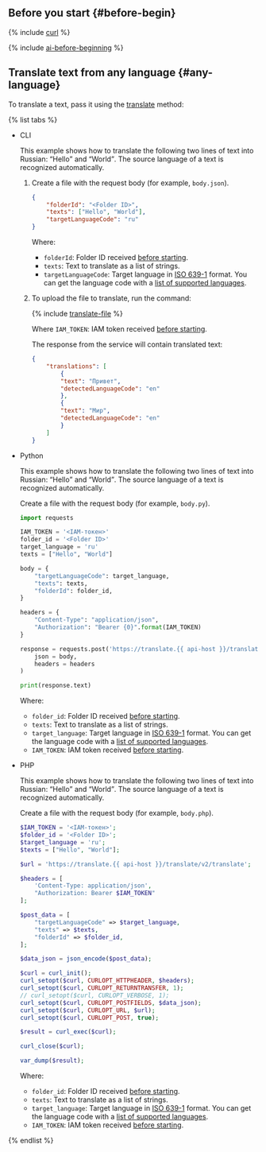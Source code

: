 ## Before you start {#before-begin}

{% include [curl](../curl.md) %}

{% include [ai-before-beginning](../translate/ai-before-beginning.md) %}

## Translate text from any language {#any-language}

To translate a text, pass it using the [translate](../../translate/api-ref/Translation/translate) method:

{% list tabs %}

- CLI

   This example shows how to translate the following two lines of text into Russian: <q>Hello</q> and <q>World</q>. The source language of a text is recognized automatically.

   1. Create a file with the request body (for example, `body.json`).

      ```json
      {
          "folderId": "<Folder ID>",
          "texts": ["Hello", "World"],
          "targetLanguageCode": "ru"
      }
      ```

      Where:

      * `folderId`: Folder ID received [before starting](#before-begin).
      * `texts`: Text to translate as a list of strings.
      * `targetLanguageCode`: Target language in [ISO 639-1](https://en.wikipedia.org/wiki/ISO_639-1) format. You can get the language code with a [list of supported languages](../../translate/operations/list.md).

   1. To upload the file to translate, run the command:

      {% include [translate-file](../translate/translate-file.md) %}

      Where `IAM_TOKEN`: IAM token received [before starting](translate-instruction.md#before-begin).

      The response from the service will contain translated text:
      ```json
      {
          "translations": [
              {
              "text": "Привет",
              "detectedLanguageCode": "en"
              },
              {
              "text": "Мир",
              "detectedLanguageCode": "en"
              }
          ]
      }
      ```

- Python

   This example shows how to translate the following two lines of text into Russian: <q>Hello</q> and <q>World</q>. The source language of a text is recognized automatically.

   Create a file with the request body (for example, `body.ру`).

   ```python
   import requests

   IAM_TOKEN = '<IAM-токен>'
   folder_id = '<Folder ID>'
   target_language = 'ru'
   texts = ["Hello", "World"]

   body = {
       "targetLanguageCode": target_language,
       "texts": texts,
       "folderId": folder_id,
   }

   headers = {
       "Content-Type": "application/json",
       "Authorization": "Bearer {0}".format(IAM_TOKEN)
   }

   response = requests.post('https://translate.{{ api-host }}/translate/v2/translate',
       json = body,
       headers = headers
   )

   print(response.text)
   ```

   Where:

   * `folder_id`: Folder ID received [before starting](#before-begin).
   * `texts`: Text to translate as a list of strings.
   * `target_language`: Target language in [ISO 639-1](https://ru.wikipedia.org/wiki/ISO_639-1) format. You can get the language code with a [list of supported languages](../../translate/operations/list.md).
   * `IAM_TOKEN`: IAM token received [before starting](#before-begin).

- PHP

   This example shows how to translate the following two lines of text into Russian: <q>Hello</q> and <q>World</q>. The source language of a text is recognized automatically.

   Create a file with the request body (for example, `body.php`).

   ```php
   $IAM_TOKEN = '<IAM-токен>';
   $folder_id = '<Folder ID>';
   $target_language = 'ru';
   $texts = ["Hello", "World"];

   $url = 'https://translate.{{ api-host }}/translate/v2/translate';

   $headers = [
       'Content-Type: application/json',
       "Authorization: Bearer $IAM_TOKEN"
   ];

   $post_data = [
       "targetLanguageCode" => $target_language,
       "texts" => $texts,
       "folderId" => $folder_id,
   ];

   $data_json = json_encode($post_data);

   $curl = curl_init();
   curl_setopt($curl, CURLOPT_HTTPHEADER, $headers);
   curl_setopt($curl, CURLOPT_RETURNTRANSFER, 1);
   // curl_setopt($curl, CURLOPT_VERBOSE, 1);
   curl_setopt($curl, CURLOPT_POSTFIELDS, $data_json);
   curl_setopt($curl, CURLOPT_URL, $url);
   curl_setopt($curl, CURLOPT_POST, true);

   $result = curl_exec($curl);

   curl_close($curl);

   var_dump($result);
   ```

   Where:

   * `folder_id`: Folder ID received [before starting](#before-begin).
   * `texts`: Text to translate as a list of strings.
   * `target_language`: Target language in [ISO 639-1](https://ru.wikipedia.org/wiki/ISO_639-1) format. You can get the language code with a [list of supported languages](../../translate/operations/list.md).
   * `IAM_TOKEN`: IAM token received [before starting](#before-begin).

{% endlist %}
